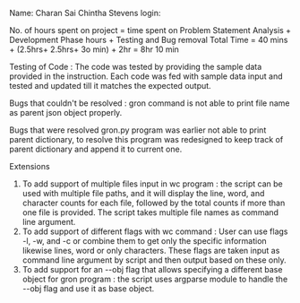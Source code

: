 Name: Charan Sai Chintha
Stevens login:

No. of hours spent on project = time spent on Problem Statement Analysis + Development Phase hours + Testing and Bug removal
Total Time = 40 mins + (2.5hrs+ 2.5hrs+ 3o min)  + 2hr = 8hr 10 min

Testing of Code : The code was tested by providing the sample data provided in the instruction. Each code was fed with sample data input and tested and updated till it matches the expected output. 

Bugs that couldn't be resolved :
    gron command is not able to print file name as parent json object properly.

Bugs that were resolved
    gron.py program was earlier not able to print parent dictionary, to resolve this program was redesigned to keep track of parent dictionary and append it to current one.

Extensions
1. To add support of multiple files input in wc program : the script can be used with multiple file paths, and it will display the line, word, and character counts for each file, followed by the total counts if more than one file is provided. The script takes multiple file names as command line argument.
2. To add support of different flags with wc command : User can use flags -l, -w, and -c  or combine them to get only the specific information likewise lines, word or only characters. These flags are taken input as command line argument by script and then output based on these only.
3. To add support for an --obj flag that allows specifying a different base object for gron program : the script uses argparse module to handle the --obj flag and use it as base object.


